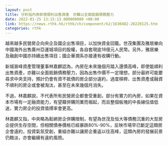 ```yaml
---
layout: post
title: 分析指內房即使順利出售資產　亦難以全面抵銷債務壓力
date: 2022-01-25 13:15:13.000000000 +08:00
link: https://news.rthk.hk/rthk/ch/component/k2/1630482-20220125.htm
categories: rthk
---
```


越來越多民營房企向央企及國企出售項目，以加快資金回籠。世茂集團及雅居樂向中國海外出售廣州亞運城項目的股權，各自套現逾18億元人民幣。另外，雅居樂及融創中國亦持續出售項目；國企華潤系亦接連有收購行動。

新城晉峰資產管理董事林嘉麒認為，內房在未來幾個月踏入還債高峰，即使能順利出售資產，亦難以全面抵銷債務壓力，因為出售作價不一定理想，部分最終可能要尋求中央支持，預計仍會有資不抵債的房企部分違約，過度槓桿、出售資產或融資不順利的房企或會被淘汰，甚至在未來幾個月消失。

不過，林嘉麒說，不代表所有民營房企都會受重創，部分有實力的內房，如果在資本市場有一定融資能力，有望藉併購同業而堀起，而且整個板塊的中長線估值低迷，實力房企的投資值搏率會更高。

林嘉麒又指，中央略為鬆綁房企併購限制，有望為世茂及恒大等債務沉重的大型房企提供生存空間，但相關債券價格已經暴跌80%-90%，反映市場早已斷定這類房企會違約，投資氣氛受創，重組亦難以讓房企重返以往高峰，這類內房的發展前景仍黯淡，亦會繼續有違約風險。
